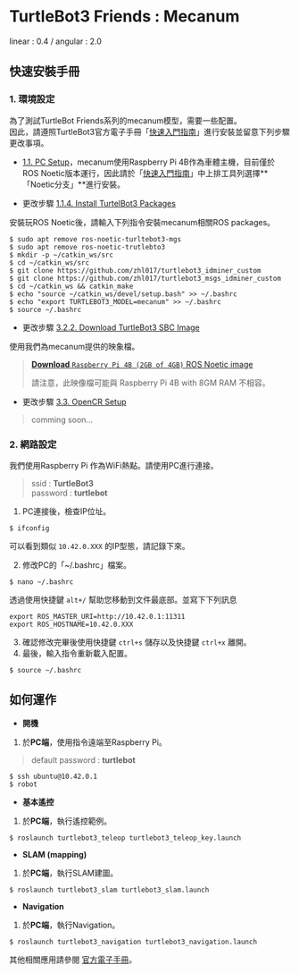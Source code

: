 # TurtleBot3 Friends : Mecanum  
linear : 0.4 / angular : 2.0

## 快速安裝手冊

### 1. 環境設定
為了測試TurtleBot Friends系列的mecanum模型，需要一些配置。  
因此，請遵照TurtleBot3官方電子手冊「[快速入門指南](https://emanual.robotis.com/docs/en/platform/turtlebot3/quick-start/)」進行安裝並留意下列步驟更改事項。

- [1.1. PC Setup](https://emanual.robotis.com/docs/en/platform/turtlebot3/quick-start/#pc-setup)，mecanum使用Raspberry Pi 4B作為車體主機，目前僅於ROS Noetic版本運行，因此請於「[快速入門指南](https://emanual.robotis.com/docs/en/platform/turtlebot3/quick-start/)」中上排工具列選擇**「Noetic分支」**進行安裝。

- 更改步驟 [1.1.4. Install TurtelBot3 Packages](https://emanual.robotis.com/docs/en/platform/turtlebot3/quick-start/#install-turtlebot3-packages)

安裝玩ROS Noetic後，請輸入下列指令安裝mecanum相關ROS packages。
```code
$ sudo apt remove ros-noetic-turltebot3-mgs
$ sudo apt remove ros-noetic-trutlebto3
$ mkdir -p ~/catkin_ws/src
$ cd ~/catkin_ws/src
$ git clone https://github.com/zhl017/turtlebot3_idminer_custom
$ git clone https://github.com/zhl017/turtlebot3_msgs_idminer_custom
$ cd ~/catkin_ws && catkin_make
$ echo "source ~/catkin_ws/devel/setup.bash" >> ~/.bashrc
$ echo "export TURTLEBOT3_MODEL=mecanum" >> ~/.bashrc
$ source ~/.bashrc
```

- 更改步驟 [3.2.2. Download TurtleBot3 SBC Image](https://emanual.robotis.com/docs/en/platform/turtlebot3/sbc_setup/#download-turtlebot3-sbc-image-2)

使用我們為mecanum提供的映象檔。
> [**Download** `Raspberry Pi 4B (2GB of 4GB)` ROS Noetic image](https://mega.nz/file/UIVHSRAQ#6_NMDIB5F_Q3auEe8o50p8UnbW1L5KX9ikzbhf7vYwE)  
>   
> 請注意，此映像檔可能與 Raspberry Pi 4B with 8GM RAM 不相容。

- 更改步驟 [3.3. OpenCR Setup](https://emanual.robotis.com/docs/en/platform/turtlebot3/opencr_setup/)

> comming soon...

### 2. 網路設定

我們使用Raspberry Pi 作為WiFi熱點。請使用PC進行連接。
> ssid : **TurtleBot3**  
> password : **turtlebot**

1. PC連接後，檢查IP位址。
```
$ ifconfig
```
可以看到類似 ```10.42.0.XXX``` 的IP型態，請記錄下來。

2. 修改PC的「~/.bashrc」檔案。
```
$ nano ~/.bashrc
```
透過使用快捷鍵 ```alt+/``` 幫助您移動到文件最底部。並寫下下列訊息
```
export ROS_MASTER_URI=http://10.42.0.1:11311
export ROS_HOSTNAME=10.42.0.XXX
```
3. 確認修改完畢後使用快捷鍵 ```ctrl+s``` 儲存以及快捷鍵 ```ctrl+x``` 離開。
4. 最後，輸入指令重新載入配置。
```
$ source ~/.bashrc
```

## 如何運作
- **開機**  
1. 於**PC端**，使用指令遠端至Raspberry Pi。
> default password : **turtlebot**
```
$ ssh ubuntu@10.42.0.1
$ robot
```

- **基本遙控**
1. 於**PC端**，執行遙控範例。
```
$ roslaunch turtlebot3_teleop turtlebot3_teleop_key.launch
```

- **SLAM (mapping)**
1. 於**PC端**，執行SLAM建圖。
```
$ roslaunch turtlebot3_slam turtlebot3_slam.launch
```

- **Navigation**
1. 於**PC端**，執行Navigation。
```
$ roslaunch turtlebot3_navigation turtlebot3_navigation.launch
```
  
其他相關應用請參閱 [官方電子手冊](https://emanual.robotis.com/docs/en/platform/turtlebot3/overview/)。